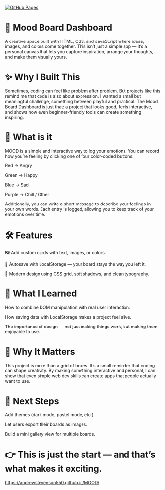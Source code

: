 [![GitHub Pages](https://img.shields.io/badge/GitHub%20Pages-Live-green)](https://andrewstevenson550.github.io/MOOD/index.html)



# 🌈 Mood Board Dashboard

A creative space built with HTML, CSS, and JavaScript where ideas, images, and colors come together. This isn’t just a simple app — it’s a personal canvas that lets you capture inspiration, arrange your thoughts, and make them visually yours.

# ✨ Why I Built This

Sometimes, coding can feel like problem after problem. But projects like this remind me that code is also about expression. I wanted a small but meaningful challenge, something between playful and practical. The Mood Board Dashboard is just that: a project that looks good, feels interactive, and shows how even beginner-friendly tools can create something inspiring.

# 🌃 What is it
MOOD is a simple and interactive way to log your emotions. You can record how you’re feeling by clicking one of four color-coded buttons:

Red → Angry

Green → Happy

Blue → Sad

Purple → Chill / Other



Additionally, you can write a short message to describe your feelings in your own words. Each entry is logged, allowing you to keep track of your emotions over time.

# 🛠 Features

🖼 Add custom cards with text, images, or colors.

💾 Autosave with LocalStorage — your board stays the way you left it.

🎨 Modern design using CSS grid, soft shadows, and clean typography.

# 🚀 What I Learned

How to combine DOM manipulation with real user interaction.

How saving data with LocalStorage makes a project feel alive.

The importance of design — not just making things work, but making them enjoyable to use.

# 🌟 Why It Matters

This project is more than a grid of boxes. It’s a small reminder that coding can shape creativity. By making something interactive and personal, I can show that even simple web dev skills can create apps that people actually want to use.

# 📌 Next Steps

Add themes (dark mode, pastel mode, etc.).

Let users export their boards as images.

Build a mini gallery view for multiple boards.

# 👉 This is just the start — and that’s what makes it exciting.
https://andrewstevenson550.github.io/MOOD/
